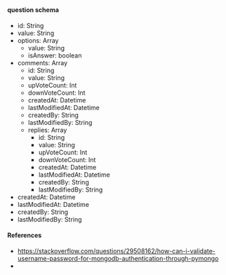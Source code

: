 # 
#### question schema
- id: String
- value: String
- options: Array
  - value: String
  - isAnswer: boolean
- comments: Array
  - id: String
  - value: String
  - upVoteCount: Int
  - downVoteCount: Int
  - createdAt: Datetime
  - lastModifiedAt: Datetime
  - createdBy: String
  - lastModifiedBy: String
  - replies: Array
    - id: String
    - value: String
    - upVoteCount: Int
    - downVoteCount: Int
    - createdAt: Datetime
    - lastModifiedAt: Datetime
    - createdBy: String
    - lastModifiedBy: String
- createdAt: Datetime
- lastModifiedAt: Datetime
- createdBy: String
- lastModifiedBy: String

#### References
- https://stackoverflow.com/questions/29508162/how-can-i-validate-username-password-for-mongodb-authentication-through-pymongo
- 